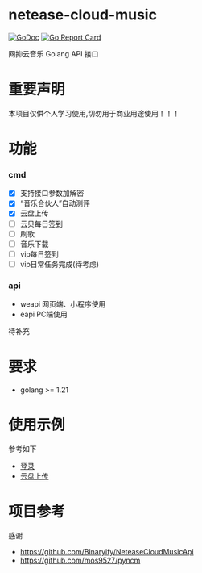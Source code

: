 # netease-cloud-music

[![GoDoc](https://godoc.org/github.com/chaunsin/netease-cloud-music?status.svg)](https://godoc.org/github.com/chaunsin/netease-cloud-music) [![Go Report Card](https://goreportcard.com/badge/github.com/chaunsin/netease-cloud-music)](https://goreportcard.com/report/github.com/chaunsin/netease-cloud-music)

网抑云音乐 Golang API 接口

# 重要声明

本项目仅供个人学习使用,切勿用于商业用途使用！！！

# 功能

### cmd

- [x] 支持接口参数加解密
- [x] “音乐合伙人”自动测评
- [x] 云盘上传
- [ ] 云贝每日签到
- [ ] 刷歌
- [ ] 音乐下载
- [ ] vip每日签到
- [ ] vip日常任务完成(待考虑)

### api

- weapi 网页端、小程序使用
- eapi PC端使用

待补充

# 要求

- golang >= 1.21

# 使用示例

参考如下

- [登录](example%2Fexample_login_test.go)
- [云盘上传](example%2Fexample_cloud_upload_test.go)

# 项目参考

感谢

- https://github.com/Binaryify/NeteaseCloudMusicApi
- https://github.com/mos9527/pyncm
